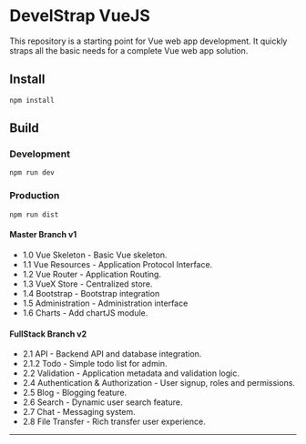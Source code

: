 # DevelStrap VueJS

This repository is a starting point for Vue
web app development. It quickly straps all the basic
needs for a complete Vue web app solution.

## Install

`npm install`

## Build

### Development

`npm run dev`

### Production

`npm run dist`

#### Master Branch v1

* 1.0 Vue Skeleton - Basic Vue skeleton.
* 1.1 Vue Resources - Application Protocol Interface.
* 1.2 Vue Router - Application Routing.
* 1.3 VueX Store - Centralized store.
* 1.4 Bootstrap - Bootstrap integration
* 1.5 Administration - Administration interface
* 1.6 Charts - Add chartJS module.

#### FullStack Branch v2

* 2.1 API - Backend API and database integration.
* 2.1.2 Todo - Simple todo list for admin.
* 2.2 Validation - Application metadata and validation logic.
* 2.4 Authentication & Authorization - User signup, roles and permissions.
* 2.5 Blog - Blogging feature.
* 2.6 Search - Dynamic user search feature.
* 2.7 Chat - Messaging system.
* 2.8 File Transfer - Rich transfer user experience.

---
